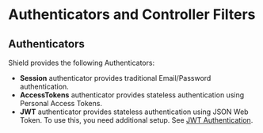 # Authenticators and Controller Filters

## Authenticators

Shield provides the following Authenticators:

- **Session** authenticator provides traditional Email/Password authentication.
- **AccessTokens** authenticator provides stateless authentication using Personal Access Tokens.
- **JWT** authenticator provides stateless authentication using JSON Web Token. To use this,
  you need additional setup. See [JWT Authentication](./addons/jwt.md).
